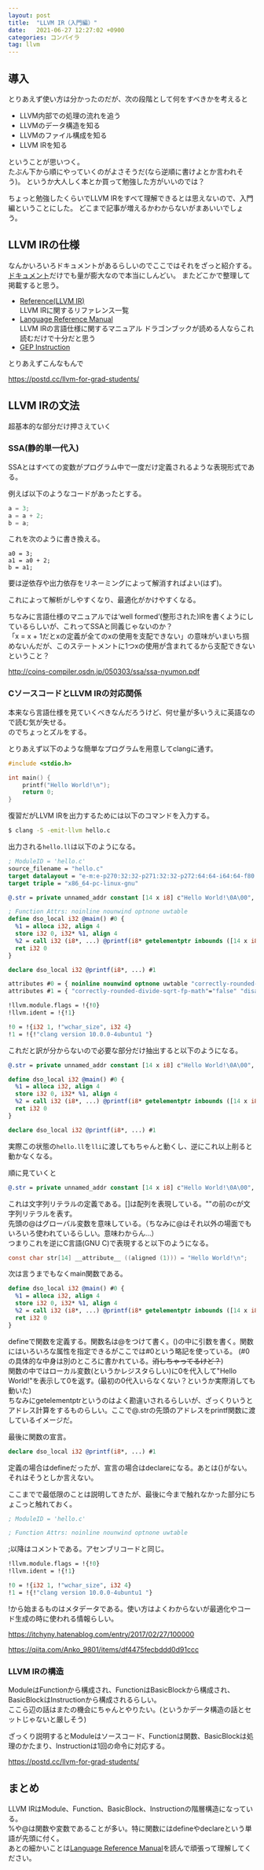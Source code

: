 ```yaml
---
layout: post
title:  "LLVM IR（入門編）"
date:   2021-06-27 12:27:02 +0900
categories: コンパイラ
tag: llvm
---
```

## 導入
とりあえず使い方は分かったのだが、次の段階として何をすべきかを考えると
- LLVM内部での処理の流れを追う
- LLVMのデータ構造を知る
- LLVMのファイル構成を知る
- LLVM IRを知る

ということが思いつく。  
たぶん下から順にやっていくのがよさそうだ(なら逆順に書けよとか言われそう)。
というか大人しく本とか買って勉強した方がいいのでは？

ちょっと勉強したくらいでLLVM IRをすべて理解できるとは思えないので、入門編ということにした。
どこまで記事が増えるかわからないがまあいいでしょう。

## LLVM IRの仕様
なんかいろいろドキュメントがあるらしいのでここではそれをざっと紹介する。  
[ドキュメント](https://llvm.org/docs/index.html)だけでも量が膨大なので本当にしんどい。
またどこかで整理して掲載すると思う。

- [Reference(LLVM IR)](https://llvm.org/docs/Reference.html#llvm-ir)  
LLVM IRに関するリファレンス一覧
- [Language Reference Manual](https://llvm.org/docs/LangRef.html)  
LLVM IRの言語仕様に関するマニュアル ドラゴンブックが読める人ならこれ読むだけで十分だと思う
- [GEP Instruction](https://llvm.org/docs/GetElementPtr.html)

とりあえずこんなもんで

https://postd.cc/llvm-for-grad-students/

## LLVM IRの文法
超基本的な部分だけ押さえていく
### SSA(静的単一代入)
SSAとはすべての変数がプログラム中で一度だけ定義されるような表現形式である。

例えば以下のようなコードがあったとする。
```c
a = 3;
a = a + 2;
b = a;
```
これを次のように書き換える。
```
a0 = 3;
a1 = a0 + 2;
b = a1;
```
要は逆依存や出力依存をリネーミングによって解消すればよい(はず)。

これによって解析がしやすくなり、最適化がかけやすくなる。

ちなみに言語仕様のマニュアルでは‘well formed’(整形された)IRを書くようにしているらしいが、これってSSAと同義じゃないのか？  
「x = x + 1だとxの定義が全てのxの使用を支配できない」の意味がいまいち掴めないんだが、このステートメントに1つxの使用が含まれてるから支配できないということ？

http://coins-compiler.osdn.jp/050303/ssa/ssa-nyumon.pdf

### CソースコードとLLVM IRの対応関係
本来なら言語仕様を見ていくべきなんだろうけど、何せ量が多いうえに英語なので読む気が失せる。  
のでちょっとズルをする。

とりあえず以下のような簡単なプログラムを用意してclangに通す。
```c
#include <stdio.h>

int main() {
    printf("Hello World!\n");
    return 0;
}
```
復習だがLLVM IRを出力するためには以下のコマンドを入力する。
```sh
$ clang -S -emit-llvm hello.c
```
出力される`hello.ll`は以下のようになる。
```llvm
; ModuleID = 'hello.c'
source_filename = "hello.c"
target datalayout = "e-m:e-p270:32:32-p271:32:32-p272:64:64-i64:64-f80:128-n8:16:32:64-S128"
target triple = "x86_64-pc-linux-gnu"

@.str = private unnamed_addr constant [14 x i8] c"Hello World!\0A\00", align 1

; Function Attrs: noinline nounwind optnone uwtable
define dso_local i32 @main() #0 {
  %1 = alloca i32, align 4
  store i32 0, i32* %1, align 4
  %2 = call i32 (i8*, ...) @printf(i8* getelementptr inbounds ([14 x i8], [14 x i8]* @.str, i64 0, i64 0))
  ret i32 0
}

declare dso_local i32 @printf(i8*, ...) #1

attributes #0 = { noinline nounwind optnone uwtable "correctly-rounded-divide-sqrt-fp-math"="false" "disable-tail-calls"="false" "frame-pointer"="all" "less-precise-fpmad"="false" "min-legal-vector-width"="0" "no-infs-fp-math"="false" "no-jump-tables"="false" "no-nans-fp-math"="false" "no-signed-zeros-fp-math"="false" "no-trapping-math"="false" "stack-protector-buffer-size"="8" "target-cpu"="x86-64" "target-features"="+cx8,+fxsr,+mmx,+sse,+sse2,+x87" "unsafe-fp-math"="false" "use-soft-float"="false" }
attributes #1 = { "correctly-rounded-divide-sqrt-fp-math"="false" "disable-tail-calls"="false" "frame-pointer"="all" "less-precise-fpmad"="false" "no-infs-fp-math"="false" "no-nans-fp-math"="false" "no-signed-zeros-fp-math"="false" "no-trapping-math"="false" "stack-protector-buffer-size"="8" "target-cpu"="x86-64" "target-features"="+cx8,+fxsr,+mmx,+sse,+sse2,+x87" "unsafe-fp-math"="false" "use-soft-float"="false" }

!llvm.module.flags = !{!0}
!llvm.ident = !{!1}

!0 = !{i32 1, !"wchar_size", i32 4}
!1 = !{!"clang version 10.0.0-4ubuntu1 "}
```
これだと訳が分からないので必要な部分だけ抽出すると以下のようになる。
```llvm
@.str = private unnamed_addr constant [14 x i8] c"Hello World!\0A\00", align 1

define dso_local i32 @main() #0 {
  %1 = alloca i32, align 4
  store i32 0, i32* %1, align 4
  %2 = call i32 (i8*, ...) @printf(i8* getelementptr inbounds ([14 x i8], [14 x i8]* @.str, i64 0, i64 0))
  ret i32 0
}

declare dso_local i32 @printf(i8*, ...) #1
```
実際この状態の`hello.ll`を`lli`に渡してもちゃんと動くし、逆にこれ以上削ると動かなくなる。

順に見ていくと
```llvm
@.str = private unnamed_addr constant [14 x i8] c"Hello World!\0A\00", align 1
```
これは文字列リテラルの定義である。[]は配列を表現している。""の前のcが文字列リテラルを表す。  
先頭の@はグローバル変数を意味している。（ちなみに@はそれ以外の場面でもいろいろ使われているらしい。意味わからん…）  
つまりこれを逆にC言語(GNU C)で表現すると以下のようになる。
```c
const char str[14] __attribute__ ((aligned (1))) = "Hello World!\n";
```
次は言うまでもなくmain関数である。
```llvm
define dso_local i32 @main() #0 {
  %1 = alloca i32, align 4
  store i32 0, i32* %1, align 4
  %2 = call i32 (i8*, ...) @printf(i8* getelementptr inbounds ([14 x i8], [14 x i8]* @.str, i64 0, i64 0))
  ret i32 0
}
```
defineで関数を定義する。関数名は@をつけて書く。()の中に引数を書く。関数にはいろいろな属性を指定できるがここでは#0という略記を使っている。
(#0の具体的な中身は別のところに書かれている。~~消しちゃってるけど？~~)  
関数の中ではローカル変数(というかレジスタらしい)に0を代入して"Hello World!"を表示して0を返す。(最初の0代入いらなくない？というか実際消しても動いた)  
ちなみにgetelementptrというのはよく勘違いされるらしいが、ざっくりいうとアドレス計算をするものらしい。ここで@.strの先頭のアドレスをprintf関数に渡しているイメージだ。

最後に関数の宣言。
```llvm
declare dso_local i32 @printf(i8*, ...) #1
```
定義の場合はdefineだったが、宣言の場合はdeclareになる。あとは{}がない。それはそうとしか言えない。

ここまでで最低限のことは説明してきたが、最後に今まで触れなかった部分にちょこっと触れておく。
```llvm
; ModuleID = 'hello.c'

; Function Attrs: noinline nounwind optnone uwtable
```
;以降はコメントである。アセンブリコードと同じ。
```llvm
!llvm.module.flags = !{!0}
!llvm.ident = !{!1}

!0 = !{i32 1, !"wchar_size", i32 4}
!1 = !{!"clang version 10.0.0-4ubuntu1 "}
```
!から始まるものはメタデータである。使い方はよくわからないが最適化やコード生成の時に使われる情報らしい。

https://itchyny.hatenablog.com/entry/2017/02/27/100000

https://qiita.com/Anko_9801/items/df4475fecbddd0d91ccc

### LLVM IRの構造
ModuleはFunctionから構成され、FunctionはBasicBlockから構成され、BasicBlockはInstructionから構成されるらしい。  
ここら辺の話はまたの機会にちゃんとやりたい。(というかデータ構造の話とセットじゃないと厳しそう)

ざっくり説明するとModuleはソースコード、Functionは関数、BasicBlockは処理のかたまり、Instructionは1回の命令に対応する。

https://postd.cc/llvm-for-grad-students/

## まとめ
LLVM IRはModule、Function、BasicBlock、Instructionの階層構造になっている。  
%や@は関数や変数であることが多い。特に関数にはdefineやdeclareという単語が先頭に付く。  
あとの細かいことは[Language Reference Manual](https://llvm.org/docs/LangRef.html)を読んで頑張って理解してください。
